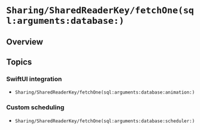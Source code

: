 # ``Sharing/SharedReaderKey/fetchOne(sql:arguments:database:)``

## Overview

## Topics

### SwiftUI integration

- ``Sharing/SharedReaderKey/fetchOne(sql:arguments:database:animation:)``

### Custom scheduling

- ``Sharing/SharedReaderKey/fetchOne(sql:arguments:database:scheduler:)``
